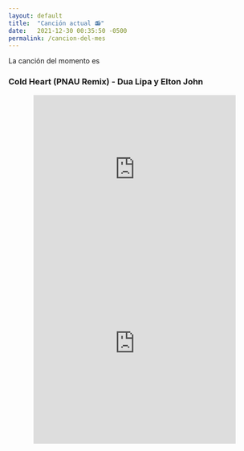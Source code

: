 ```yaml
---
layout: default
title:  "Canción actual 📻"
date:   2021-12-30 00:35:50 -0500
permalink: /cancion-del-mes
---
```


La canción del momento es
### Cold Heart (PNAU Remix) - Dua Lipa y Elton John
<center>
<iframe width="80%" height="315" src="https://www.youtube.com/embed/-BfHzCt5ehs" title="YouTube video player" frameborder="0" allow="accelerometer; autoplay; clipboard-write; encrypted-media; gyroscope; picture-in-picture" allowfullscreen></iframe>

<iframe src="https://open.spotify.com/embed/track/6zSpb8dQRaw0M1dK8PBwQz?utm_source=generator&theme=0" width="80%" height="380" frameBorder="0" allowfullscreen="" allow="autoplay; clipboard-write; encrypted-media; fullscreen; picture-in-picture"></iframe>

</center>
